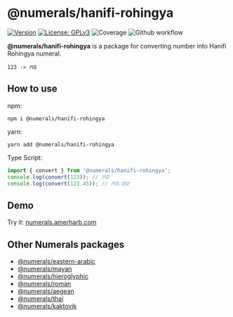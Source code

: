 # @numerals/hanifi-rohingya

[![Version](https://img.shields.io/badge/version-0.0.1-blue.svg)](https://github.com/amerharb/numerals/tree/hanifi-rohingya/version/0.0.1)
[![License: GPLv3](https://img.shields.io/badge/License-ISC-blue.svg)](https://opensource.org/licenses/ISC)
![Coverage](https://raw.githubusercontent.com/amerharb/numerals/hanifi-rohingya/version/0.0.1/packages/hanifi-rohingya/badges/coverage.svg)
![Github workflow](https://github.com/amerharb/numerals/actions/workflows/lint-test.yaml/badge.svg?branch=hanifi-rohingya/version/0.0.1)

**@numerals/hanifi-rohingya** is a package for converting number into Hanifi Rohingya numeral.

`123 -> 𐴱𐴲𐴳`

## How to use
npm:
```shell
npm i @numerals/hanifi-rohingya
```

yarn:
```shell
yarn add @numerals/hanifi-rohingya
```

Type Script:
```js
import { convert } from '@numerals/hanifi-rohingya';
console.log(convert(123)); // 𐴱𐴲𐴳
console.log(convert(123.45)); // 𐴱𐴲𐴳.𐴴𐴵
```

## Demo
Try it: [numerals.amerharb.com](https://numerals.amerharb.com)

## Other Numerals packages
- [@numerals/eastern-arabic](https://www.npmjs.com/package/@numerals/eastern-arabic)
- [@numerals/mayan](https://www.npmjs.com/package/@numerals/mayan)
- [@numerals/hieroglyphic](https://www.npmjs.com/package/@numerals/hieroglyphic)
- [@numerals/roman](https://www.npmjs.com/package/@numerals/roman)
- [@numerals/aegean](https://www.npmjs.com/package/@numerals/aegean)
- [@numerals/thai](https://www.npmjs.com/package/@numerals/thai)
- [@numerals/kaktovik](https://www.npmjs.com/package/@numerals/kaktovik)
